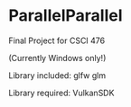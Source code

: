 # ParallelParallel

Final Project for CSCI 476

(Currently Windows only!)

Library included:
glfw
glm

Library required:
VulkanSDK

